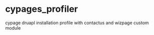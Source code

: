 cypages_profiler
================

cypage druapl installation profile with contactus and wizpage custom module